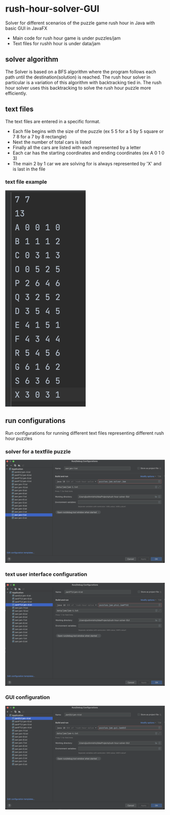 # rush-hour-solver-GUI
Solver for different scenarios of the puzzle game rush hour in Java with basic GUI in JavaFX
- Main code for rush hour game is under puzzles/jam
- Text files for rushh hour is under data/jam

## solver algorithm
The Solver is based on a BFS algorithm where the program follows each path until the destination(solution) is reached. The rush hour solver in particular is a variation of this algorithm with backtracking tied in. The rush hour solver uses this backtracking to solve the rush hour puzzle more efficiently.

## text files
The text files are entered in a specific format.
- Each file begins with the size of the puzzle (ex 5 5 for a 5 by 5 square or 7 8 for a 7 by 8 rectangle)
- Next the number of total cars is listed
- Finally all the cars are listed with each represented by a letter 
- Each car has the starting coordinates and ending coordinates (ex A 0 1 0 3)
- The main 2 by 1 car we are solving for is always represented by 'X' and is last in the file


### text file example
![text file example](text-file-example.png)

## run configurations
Run configurations for running different text files representing different rush hour puzzles

### solver for a textfile puzzle
![rush hour textfile for puzzle configuration](rush-hour-textfile.png)

### text user interface configuration
![rush hour tui run configuration](rush-hour-tui.png)

### GUI configuration
![rush hour gui run configuration](rush-hour-gui.png)
